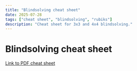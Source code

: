 ```yaml
---
title: "Blindsolving cheat sheet"
date: 2025-07-28
tags: ["cheat sheet", "blindsolving", "rubiks"]
description: "Cheat sheet for 3x3 and 4x4 blindsolving."
---
```

# Blindsolving cheat sheet

[Link to PDF cheat sheet](media/blindsolving_cheat_sheet/blindsolving_cheat_sheet.pdf)